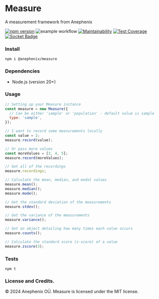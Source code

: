 # Measure

A measurement framework from Anephenix

[![npm version](https://badge.fury.io/js/%40anephenix%2Fmeasure.svg)](https://badge.fury.io/js/%40anephenix%2Fmeasure) ![example workflow](https://github.com/anephenix/measure/actions/workflows/main.yml/badge.svg) [![Maintainability](https://api.codeclimate.com/v1/badges/29e00e4e0818c7d50786/maintainability)](https://codeclimate.com/github/anephenix/measure/maintainability) [![Test Coverage](https://api.codeclimate.com/v1/badges/29e00e4e0818c7d50786/test_coverage)](https://codeclimate.com/github/anephenix/measure/test_coverage) [![Socket Badge](https://socket.dev/api/badge/npm/package/@anephenix/measure)](https://socket.dev/npm/package/@anephenix/measure)


### Install

```shell
npm i @anephenix/measure
```

### Dependencies

- Node.js (version 20+)

### Usage

```javascript
// Setting up your Measure instance
const measure = new Measure({
  // Can be either 'sample' or 'population' - default value is sample
  type: 'sample',
});

// I want to record some measurements locally
const value = 2;
measure.record(value);

// Or pass more values
const moreValues = [3, 4, 5];
measure.record(moreValues);

// Get all of the recordings
measure.recordings;

// Calculate the mean, median, and modal values
measure.mean();
measure.median();
measure.mode();

// Get the standard deviation of the measurements
measure.stdev();

// Get the variance of the measurements
measure.variance();

// Get an object detailing how many times each value occurs
measure.counts();

// Calculate the standard score (z-score) of a value
measure.zscore(3);
```

### Tests

```shell
npm t
```

### License and Credits.

&copy; 2024 Anephenix OÜ. Measure is licensed under the MIT license.
